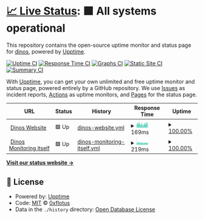 # [📈 Live Status](https://0xflotus.github.io/dinos-monitor/): <!--live status--> **🟩 All systems operational**

This repository contains the open-source uptime monitor and status page for [dinos](https://0xflotus.github.io/dinos), powered by [Upptime](https://github.com/upptime/upptime).

[![Uptime CI](https://github.com/koj-co/upptime/workflows/Uptime%20CI/badge.svg)](https://github.com/koj-co/upptime/actions?query=workflow%3A%22Uptime+CI%22)
[![Response Time CI](https://github.com/koj-co/upptime/workflows/Response%20Time%20CI/badge.svg)](https://github.com/koj-co/upptime/actions?query=workflow%3A%22Response+Time+CI%22)
[![Graphs CI](https://github.com/koj-co/upptime/workflows/Graphs%20CI/badge.svg)](https://github.com/koj-co/upptime/actions?query=workflow%3A%22Graphs+CI%22)
[![Static Site CI](https://github.com/koj-co/upptime/workflows/Static%20Site%20CI/badge.svg)](https://github.com/koj-co/upptime/actions?query=workflow%3A%22Static+Site+CI%22)
[![Summary CI](https://github.com/koj-co/upptime/workflows/Summary%20CI/badge.svg)](https://github.com/koj-co/upptime/actions?query=workflow%3A%22Summary+CI%22)

With [Upptime](https://upptime.js.org), you can get your own unlimited and free uptime monitor and status page, powered entirely by a GitHub repository. We use [Issues](https://github.com/0xflotus/dinos-monitor/issues) as incident reports, [Actions](https://github.com/0xflotus/dinos-monitor/actions) as uptime monitors, and [Pages](https://0xflotus.github.io/dinos-monitor) for the status page.

<!--start: status pages-->
<!-- This summary is generated by Upptime (https://github.com/upptime/upptime) -->
<!-- Do not edit this manually, your changes will be overwritten -->
<!-- prettier-ignore -->
| URL | Status | History | Response Time | Uptime |
| --- | ------ | ------- | ------------- | ------ |
| <img alt="" src="https://favicons.githubusercontent.com/dinos.js.org" height="13"> [Dinos Website](https://dinos.js.org) | 🟩 Up | [dinos-website.yml](https://github.com/0xflotus/dinos-monitor/commits/HEAD/history/dinos-website.yml) | <details><summary><img alt="Response time graph" src="./graphs/dinos-website/response-time-week.png" height="20"> 169ms</summary><br><a href="https://0xflotus.github.io/dinos-monitor/history/dinos-website"><img alt="Response time 184" src="https://img.shields.io/endpoint?url=https%3A%2F%2Fraw.githubusercontent.com%2F0xflotus%2Fdinos-monitor%2FHEAD%2Fapi%2Fdinos-website%2Fresponse-time.json"></a><br><a href="https://0xflotus.github.io/dinos-monitor/history/dinos-website"><img alt="24-hour response time 220" src="https://img.shields.io/endpoint?url=https%3A%2F%2Fraw.githubusercontent.com%2F0xflotus%2Fdinos-monitor%2FHEAD%2Fapi%2Fdinos-website%2Fresponse-time-day.json"></a><br><a href="https://0xflotus.github.io/dinos-monitor/history/dinos-website"><img alt="7-day response time 169" src="https://img.shields.io/endpoint?url=https%3A%2F%2Fraw.githubusercontent.com%2F0xflotus%2Fdinos-monitor%2FHEAD%2Fapi%2Fdinos-website%2Fresponse-time-week.json"></a><br><a href="https://0xflotus.github.io/dinos-monitor/history/dinos-website"><img alt="30-day response time 162" src="https://img.shields.io/endpoint?url=https%3A%2F%2Fraw.githubusercontent.com%2F0xflotus%2Fdinos-monitor%2FHEAD%2Fapi%2Fdinos-website%2Fresponse-time-month.json"></a><br><a href="https://0xflotus.github.io/dinos-monitor/history/dinos-website"><img alt="1-year response time 184" src="https://img.shields.io/endpoint?url=https%3A%2F%2Fraw.githubusercontent.com%2F0xflotus%2Fdinos-monitor%2FHEAD%2Fapi%2Fdinos-website%2Fresponse-time-year.json"></a></details> | <details><summary><a href="https://0xflotus.github.io/dinos-monitor/history/dinos-website">100.00%</a></summary><a href="https://0xflotus.github.io/dinos-monitor/history/dinos-website"><img alt="All-time uptime 99.99%" src="https://img.shields.io/endpoint?url=https%3A%2F%2Fraw.githubusercontent.com%2F0xflotus%2Fdinos-monitor%2FHEAD%2Fapi%2Fdinos-website%2Fuptime.json"></a><br><a href="https://0xflotus.github.io/dinos-monitor/history/dinos-website"><img alt="24-hour uptime 100.00%" src="https://img.shields.io/endpoint?url=https%3A%2F%2Fraw.githubusercontent.com%2F0xflotus%2Fdinos-monitor%2FHEAD%2Fapi%2Fdinos-website%2Fuptime-day.json"></a><br><a href="https://0xflotus.github.io/dinos-monitor/history/dinos-website"><img alt="7-day uptime 100.00%" src="https://img.shields.io/endpoint?url=https%3A%2F%2Fraw.githubusercontent.com%2F0xflotus%2Fdinos-monitor%2FHEAD%2Fapi%2Fdinos-website%2Fuptime-week.json"></a><br><a href="https://0xflotus.github.io/dinos-monitor/history/dinos-website"><img alt="30-day uptime 100.00%" src="https://img.shields.io/endpoint?url=https%3A%2F%2Fraw.githubusercontent.com%2F0xflotus%2Fdinos-monitor%2FHEAD%2Fapi%2Fdinos-website%2Fuptime-month.json"></a><br><a href="https://0xflotus.github.io/dinos-monitor/history/dinos-website"><img alt="1-year uptime 99.99%" src="https://img.shields.io/endpoint?url=https%3A%2F%2Fraw.githubusercontent.com%2F0xflotus%2Fdinos-monitor%2FHEAD%2Fapi%2Fdinos-website%2Fuptime-year.json"></a></details>
| <img alt="" src="https://favicons.githubusercontent.com/0xflotus.github.io" height="13"> [Dinos Monitoring itself](https://0xflotus.github.io/dinos-monitor/) | 🟩 Up | [dinos-monitoring-itself.yml](https://github.com/0xflotus/dinos-monitor/commits/HEAD/history/dinos-monitoring-itself.yml) | <details><summary><img alt="Response time graph" src="./graphs/dinos-monitoring-itself/response-time-week.png" height="20"> 219ms</summary><br><a href="https://0xflotus.github.io/dinos-monitor/history/dinos-monitoring-itself"><img alt="Response time 214" src="https://img.shields.io/endpoint?url=https%3A%2F%2Fraw.githubusercontent.com%2F0xflotus%2Fdinos-monitor%2FHEAD%2Fapi%2Fdinos-monitoring-itself%2Fresponse-time.json"></a><br><a href="https://0xflotus.github.io/dinos-monitor/history/dinos-monitoring-itself"><img alt="24-hour response time 229" src="https://img.shields.io/endpoint?url=https%3A%2F%2Fraw.githubusercontent.com%2F0xflotus%2Fdinos-monitor%2FHEAD%2Fapi%2Fdinos-monitoring-itself%2Fresponse-time-day.json"></a><br><a href="https://0xflotus.github.io/dinos-monitor/history/dinos-monitoring-itself"><img alt="7-day response time 219" src="https://img.shields.io/endpoint?url=https%3A%2F%2Fraw.githubusercontent.com%2F0xflotus%2Fdinos-monitor%2FHEAD%2Fapi%2Fdinos-monitoring-itself%2Fresponse-time-week.json"></a><br><a href="https://0xflotus.github.io/dinos-monitor/history/dinos-monitoring-itself"><img alt="30-day response time 223" src="https://img.shields.io/endpoint?url=https%3A%2F%2Fraw.githubusercontent.com%2F0xflotus%2Fdinos-monitor%2FHEAD%2Fapi%2Fdinos-monitoring-itself%2Fresponse-time-month.json"></a><br><a href="https://0xflotus.github.io/dinos-monitor/history/dinos-monitoring-itself"><img alt="1-year response time 214" src="https://img.shields.io/endpoint?url=https%3A%2F%2Fraw.githubusercontent.com%2F0xflotus%2Fdinos-monitor%2FHEAD%2Fapi%2Fdinos-monitoring-itself%2Fresponse-time-year.json"></a></details> | <details><summary><a href="https://0xflotus.github.io/dinos-monitor/history/dinos-monitoring-itself">100.00%</a></summary><a href="https://0xflotus.github.io/dinos-monitor/history/dinos-monitoring-itself"><img alt="All-time uptime 99.70%" src="https://img.shields.io/endpoint?url=https%3A%2F%2Fraw.githubusercontent.com%2F0xflotus%2Fdinos-monitor%2FHEAD%2Fapi%2Fdinos-monitoring-itself%2Fuptime.json"></a><br><a href="https://0xflotus.github.io/dinos-monitor/history/dinos-monitoring-itself"><img alt="24-hour uptime 100.00%" src="https://img.shields.io/endpoint?url=https%3A%2F%2Fraw.githubusercontent.com%2F0xflotus%2Fdinos-monitor%2FHEAD%2Fapi%2Fdinos-monitoring-itself%2Fuptime-day.json"></a><br><a href="https://0xflotus.github.io/dinos-monitor/history/dinos-monitoring-itself"><img alt="7-day uptime 100.00%" src="https://img.shields.io/endpoint?url=https%3A%2F%2Fraw.githubusercontent.com%2F0xflotus%2Fdinos-monitor%2FHEAD%2Fapi%2Fdinos-monitoring-itself%2Fuptime-week.json"></a><br><a href="https://0xflotus.github.io/dinos-monitor/history/dinos-monitoring-itself"><img alt="30-day uptime 99.92%" src="https://img.shields.io/endpoint?url=https%3A%2F%2Fraw.githubusercontent.com%2F0xflotus%2Fdinos-monitor%2FHEAD%2Fapi%2Fdinos-monitoring-itself%2Fuptime-month.json"></a><br><a href="https://0xflotus.github.io/dinos-monitor/history/dinos-monitoring-itself"><img alt="1-year uptime 99.66%" src="https://img.shields.io/endpoint?url=https%3A%2F%2Fraw.githubusercontent.com%2F0xflotus%2Fdinos-monitor%2FHEAD%2Fapi%2Fdinos-monitoring-itself%2Fuptime-year.json"></a></details>

<!--end: status pages-->

[**Visit our status website →**](https://0xflotus.github.io/dinos-monitor/)

## 📄 License

- Powered by: [Upptime](https://github.com/upptime/upptime)
- Code: [MIT](./LICENSE) © [0xflotus](https://0xflotus.github.io/dinos)
- Data in the `./history` directory: [Open Database License](https://opendatacommons.org/licenses/odbl/1-0/)
